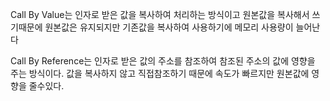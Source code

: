 Call By Value는 인자로 받은 값을 복사하여 처리하는 방식이고 원본값을 복사해서 쓰기때문에 원본값은 유지되지만
기존값을 복사하여 사용하기에 메모리 사용량이 늘어난다

Call By Reference는 인자로 받은 값의 주소를 참조하여 참조된 주소의 값에 영향을 주는 방식이다.
값을 복사하지 않고 직접참조하기 때문에 속도가 빠르지만 원본값에 영향을 줄수있다.